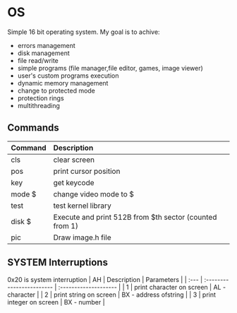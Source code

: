 # OS
Simple 16 bit operating system. My goal is to achive:
* errors management
* disk management
* file read/write
* simple programs (file manager,file editor, games, image viewer)
* user's custom programs execution
* dynamic memory management
* change to protected mode
* protection rings
* multithreading
## Commands
| Command | Description                                              |
| :------ | :------------------------------------------------------- |
| cls     | clear screen                                             |
| pos     | print cursor position                                    |
| key     | get keycode                                              |
| mode $  | change video mode to $                                   |
| test    | test kernel library                                      |
| disk $  | Execute and print 512B from $th sector  (counted from 1) |
| pic     | Draw image.h file                                        |
## SYSTEM Interruptions
0x20 is system interruption
| AH   | Description               | Parameters            |
| :--- | :------------------------ | :-------------------- |
| 1    | print character on screen | AL - character        |
| 2    | print string on screen    | BX - address ofstring |
| 3    | print integer on screen   | BX - number           |
